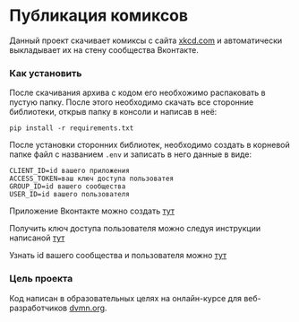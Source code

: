 # Публикация комиксов

Данный проект скачивает комиксы с сайта [xkcd.com](https://xkcd.com/) и автоматически выкладывает их на стену сообщества Вконтакте.

### Как установить

После скачивания архива с кодом его необхожимо распаковать в пустую папку. После этого необходимо скачать все сторонние библиотеки, открыв папку в консоли и написав в неё:
```
pip install -r requirements.txt
```
После установки сторонних библиотек, необходимо создать в корневой папке файл с названием `.env` и записать в него данные в виде:

```
CLIENT_ID=id вашего приложения
ACCESS_TOKEN=ваш ключ доступа пользоватея
GROUP_ID=id вашего сообщества
USER_ID=id вашего пользователя
```

Приложение Вконтакте можно создать [тут](https://dev.vk.com/)

Получить ключ доступа пользователя можно следуя инструкции написаной [тут](https://dev.vk.com/api/access-token/implicit-flow-user)

Узнать id вашего сообщества и пользователя можно [тут](https://regvk.com/id/)

### Цель проекта

Код написан в образовательных целях на онлайн-курсе для веб-разработчиков [dvmn.org](https://dvmn.org/).
